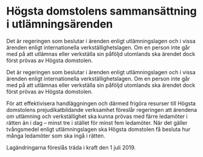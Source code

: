 # Högsta domstolens sammansättning i utlämningsärenden

Det är regeringen som beslutar i ärenden enligt utlämningslagen och i vissa ärenden enligt internationella verkställighetslagen. Om en person inte går med på att utlämnas eller verkställa sin påföljd utomlands ska ärendet dock först prövas av Högsta domstolen.

Det är regeringen som beslutar i ärenden enligt utlämningslagen och i vissa ärenden enligt internationella verkställighetslagen. Om en person inte går med på att utlämnas eller verkställa sin påföljd utomlands ska ärendet dock först prövas av Högsta domstolen.

För att effektivisera handläggningen och därmed frigöra resurser till
Högsta domstolens prejudikatbildande verksamhet föreslår regeringen att ärendena om utlämning och verkställighet ska kunna prövas med färre ledamöter i rätten än i dag – minst tre i stället för minst fem ledamöter. När det gäller tvångsmedel enligt utlämningslagen ska Högsta domstolen få besluta hur många ledamöter som ska ingå i rätten.

Lagändringarna föreslås träda i kraft den 1 juli 2019.
